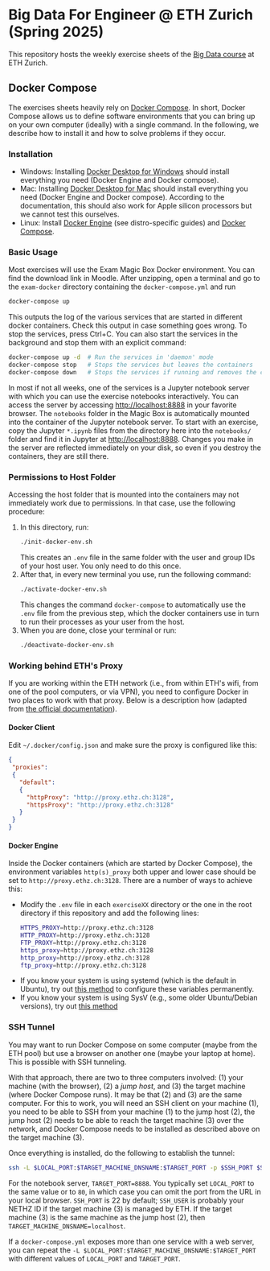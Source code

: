 # Big Data For Engineer @ ETH Zurich (Spring 2025)

This repository hosts the weekly exercise sheets of the [Big Data course](https://systems.ethz.ch/education/courses/2022-spring/big-data-for-engineers.html) at ETH Zurich.

## Docker Compose

The exercises sheets heavily rely on [Docker Compose](https://docs.docker.com/compose/). In short, Docker Compose allows us to define software environments that you can bring up on your own computer (ideally) with a single command. In the following, we describe how to install it and how to solve problems if they occur.

### Installation

* Windows: Installing [Docker Desktop for Windows](https://docs.docker.com/desktop/windows/install/) should install everything you need (Docker Engine and Docker compose).
* Mac: Installing [Docker Desktop for Mac](https://docs.docker.com/desktop/mac/install/) should install everything you need (Docker Engine and Docker compose). According to the documentation, this should also work for Apple silicon processors but we cannot test this ourselves.
* Linux: Install [Docker Engine](https://docs.docker.com/engine/install/) (see distro-specific guides) and [Docker Compose](https://docs.docker.com/compose/install/).

### Basic Usage

Most exercises will use the Exam Magic Box Docker environment. You can find the
download link in Moodle. After unzipping, open a terminal and go to
the `exam-docker` directory containing the `docker-compose.yml` and run
```bash
docker-compose up
```
This outputs the log of the various services that are started in different docker containers. Check this output in case something goes wrong. To stop the services, press Ctrl+C. You can also start the services in the background and stop them with an explicit command:

```bash
docker-compose up -d  # Run the services in 'daemon' mode
docker-compose stop   # Stops the services but leaves the containers
docker-compose down   # Stops the services if running and removes the containers
```

In most if not all weeks, one of the services is a Jupyter notebook server with
which you can use the exercise notebooks interactively. You can access the
server by accessing [http://localhost:8888](http://localhost:8888) in your
favorite browser. The `notebooks` folder in the Magic Box is automatically mounted into the
container of the Jupyter notebook server.
To start with an exercise, copy the Jupyter `*.ipynb` files from the directory
here into the `notebooks/` folder and find it in Jupyter at [http://localhost:8888](http://localhost:8888).
Changes you make in the server are reflected immediately on
your disk, so even if you destroy the containers, they are still there.


### Permissions to Host Folder

Accessing the host folder that is mounted into the containers may not immediately work due to permissions. In that case, use the following procedure:

1. In this directory, run:
   ```bash
   ./init-docker-env.sh
   ```
   This creates an `.env` file in the same folder with the user and group IDs of your host user. You only need to do this once.
1. After that, in every new terminal you use, run the following command:
   ```bash
   ./activate-docker-env.sh
   ```
   This changes the command `docker-compose` to automatically use the `.env` file from the previous step, which the docker containers use in turn to run their processes as your user from the host.
1. When you are done, close your terminal or run:
   ```bash
   ./deactivate-docker-env.sh
   ```

### Working behind ETH's Proxy

If you are working within the ETH network (i.e., from within ETH's wifi, from one of the pool computers, or via VPN), you need to configure Docker in two places to work with that proxy. Below is a description how (adapted from [the official documentation](https://docs.docker.com/network/proxy/)).

#### Docker Client

Edit `~/.docker/config.json` and make sure the proxy is configured like this:

```JSON
{
 "proxies":
 {
   "default":
   {
     "httpProxy": "http://proxy.ethz.ch:3128",
     "httpsProxy": "http://proxy.ethz.ch:3128"
   }
 }
}
```

#### Docker Engine

Inside the Docker containers (which are started by Docker Compose), the environment variables `http(s)_proxy` both upper and lower case should be set to `http://proxy.ethz.ch:3128`. There are a number of ways to achieve this:

* Modify the `.env` file in each `exerciseXX` directory or the one in the root directory if this repository and add the following lines:
   ```bash
   HTTPS_PROXY=http://proxy.ethz.ch:3128
   HTTP_PROXY=http://proxy.ethz.ch:3128
   FTP_PROXY=http://proxy.ethz.ch:3128
   https_proxy=http://proxy.ethz.ch:3128
   http_proxy=http://proxy.ethz.ch:3128
   ftp_proxy=http://proxy.ethz.ch:3128
   ```
* If you know your system is using systemd (which is the default in Ubuntu), try out [this method](https://docs.docker.com/config/daemon/systemd/#httphttps-proxy) to configure these variables permanently.
* If you know your system is using SysV (e.g., some older Ubuntu/Debian versions), try out [this method](https://stackoverflow.com/a/38386911/651937)

### SSH Tunnel

You may want to run Docker Compose on some computer (maybe from the ETH pool) but use a browser on another one (maybe your laptop at home). This is possible with SSH tunneling.

With that approach, there are two to three computers involved: (1) your machine (with the browser), (2) a *jump host*, and (3) the target machine (where Docker Compose runs). It may be that (2) and (3) are the same computer. For this to work, you will need an SSH client on your machine (1), you need to be able to SSH from your machine (1) to the jump host (2), the jump host (2) needs to be able to reach the target machine (3) over the network, and Docker Compose needs to be installed as described above on the target machine (3).

Once everything is installed, do the following to establish the tunnel:

```bash
ssh -L $LOCAL_PORT:$TARGET_MACHINE_DNSNAME:$TARGET_PORT -p $SSH_PORT $SSH_USER@$JUMPHOST_DNSNAME
 ```

For the notebook server, `TARGET_PORT=8888`. You typically set `LOCAL_PORT` to the same value or to `80`, in which case you can omit the port from the URL in your local browser. `SSH_PORT` is 22 by default; `SSH_USER` is probably your NETHZ ID if the target machine (3) is managed by ETH. If the target machine (3) is the same machine as the jump host (2), then `TARGET_MACHINE_DNSNAME=localhost`.

If a `docker-compose.yml` exposes more than one service with a web server, you can repeat the `-L $LOCAL_PORT:$TARGET_MACHINE_DNSNAME:$TARGET_PORT` with different values of `LOCAL_PORT` and `TARGET_PORT`.
